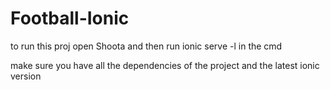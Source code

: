 # Football-Ionic

to run this proj open Shoota and then run ionic serve -l in the cmd 

make sure you have all the dependencies of the project and the latest ionic version